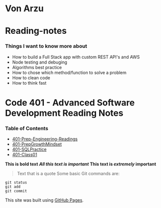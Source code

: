 
# Von Arzu

# Reading-notes

### Things I want to know more about
- How to build a Full Stack app with custom REST API's and AWS
- Node testing and debuging
- Algorithms best practice
- How to chose which method/function to solve a problem
- How to clean code
- How to think fast

# Code 401 - Advanced Software Development Reading Notes

### Table of Contents

- [401-Prep-Engineering-Readings](https://ArzuVon.github.io/reading-notes/401-PrepEngineeringReadings)
- [401-PrepGrowthMindset](https://ArzuVon.github.io/reading-notes/401-PrepGrowthMindset)
- [401-SQLPractice](https://ArzuVon.github.io/reading-notes/401-SQLPractice)
- [401-Class01](https://ArzuVon.github.io/reading-notes/401-Class01)

**This is bold text**
***All this text is important***
**This text is _extremely_ important**
> Text that is a quote
Some basic Git commands are:
```
git status
git add
git commit
```
This site was built using [GitHub Pages](https://pages.github.com/).


